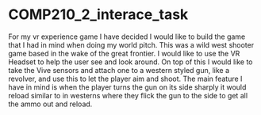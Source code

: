 # COMP210_2_interace_task

For my vr experience game I have decided I would like to build the game that I had in mind when doing my world pitch. This was a wild west shooter game based in the wake of the great frontier. I would like to use the VR Headset to help the user see and look around. On top of this I would like to take the Vive sensors and attach one to a western styled gun, like a revolver, and use this to let the player aim and shoot. The main feature I have in mind is when the player turns the gun on its side sharply it would reload similar to in westerns where they flick the gun to the side to get all the ammo out and reload.
